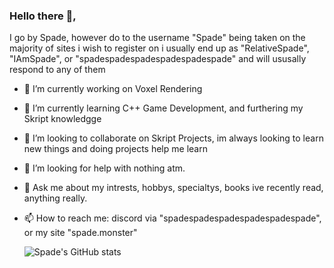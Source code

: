 ### Hello there 👋,
I go by Spade, however do to the username "Spade" being taken on the majority of sites i wish to register on i usually end up as "RelativeSpade", "IAmSpade", or "spadespadespadespadespadespade" and will ususally respond to any of them

- 🔭 I’m currently working on Voxel Rendering
- 🌱 I’m currently learning C++ Game Development, and furthering my Skript knowledgge
- 👯 I’m looking to collaborate on Skript Projects, im always looking to learn new things and doing projects help me learn
- 🤔 I’m looking for help with nothing atm.
- 💬 Ask me about my intrests, hobbys, specialtys, books ive recently read, anything really.
- 📫 How to reach me: discord via "spadespadespadespadespadespade", or my site "spade.monster"

  ![Spade's GitHub stats](https://github-readme-stats.vercel.app/api?username=RelativeSpade&show_icons=true&theme=dark)

